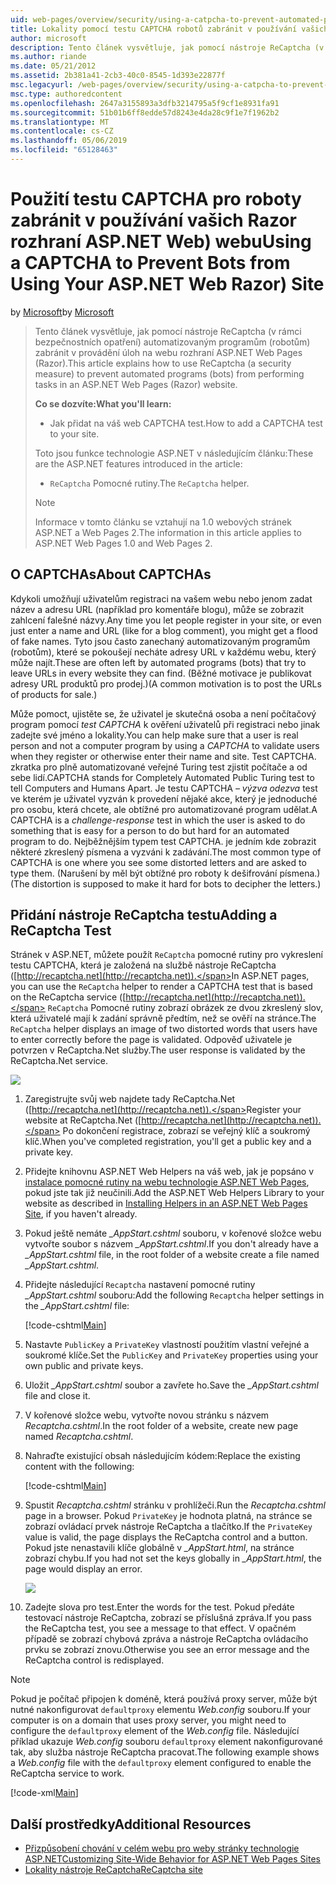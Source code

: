 ```yaml
---
uid: web-pages/overview/security/using-a-catpcha-to-prevent-automated-programs-bots-from-using-your-aspnet-web-site
title: Lokality pomocí testu CAPTCHA robotů zabránit v používání vašich Razor rozhraní ASP.NET Web) | Dokumentace Microsoftu
author: microsoft
description: Tento článek vysvětluje, jak pomocí nástroje ReCaptcha (v rámci bezpečnostních opatření) automatizovaným programům (robotům) zabránit v provádění úloh na webových stránkách ASP.NET (Razor) jsme...
ms.author: riande
ms.date: 05/21/2012
ms.assetid: 2b381a41-2cb3-40c0-8545-1d393e22877f
msc.legacyurl: /web-pages/overview/security/using-a-catpcha-to-prevent-automated-programs-bots-from-using-your-aspnet-web-site
msc.type: authoredcontent
ms.openlocfilehash: 2647a3155893a3dfb3214795a5f9cf1e8931fa91
ms.sourcegitcommit: 51b01b6ff8edde57d8243e4da28c9f1e7f1962b2
ms.translationtype: MT
ms.contentlocale: cs-CZ
ms.lasthandoff: 05/06/2019
ms.locfileid: "65128463"
---
```

# <a name="using-a-captcha-to-prevent-bots-from-using-your-aspnet-web-razor-site"></a><span data-ttu-id="3fa8c-103">Použití testu CAPTCHA pro roboty zabránit v používání vašich Razor rozhraní ASP.NET Web) webu</span><span class="sxs-lookup"><span data-stu-id="3fa8c-103">Using a CAPTCHA to Prevent Bots from Using Your ASP.NET Web Razor) Site</span></span>

<span data-ttu-id="3fa8c-104">by [Microsoft](https://github.com/microsoft)</span><span class="sxs-lookup"><span data-stu-id="3fa8c-104">by [Microsoft](https://github.com/microsoft)</span></span>

> <span data-ttu-id="3fa8c-105">Tento článek vysvětluje, jak pomocí nástroje ReCaptcha (v rámci bezpečnostních opatření) automatizovaným programům (robotům) zabránit v provádění úloh na webu rozhraní ASP.NET Web Pages (Razor).</span><span class="sxs-lookup"><span data-stu-id="3fa8c-105">This article explains how to use ReCaptcha (a security measure) to prevent automated programs (bots) from performing tasks in an ASP.NET Web Pages (Razor) website.</span></span>
> 
> <span data-ttu-id="3fa8c-106">**Co se dozvíte:**</span><span class="sxs-lookup"><span data-stu-id="3fa8c-106">**What you'll learn:**</span></span> 
> 
> - <span data-ttu-id="3fa8c-107">Jak přidat na váš web CAPTCHA test.</span><span class="sxs-lookup"><span data-stu-id="3fa8c-107">How to add a CAPTCHA test to your site.</span></span>
> 
> <span data-ttu-id="3fa8c-108">Toto jsou funkce technologie ASP.NET v následujícím článku:</span><span class="sxs-lookup"><span data-stu-id="3fa8c-108">These are the ASP.NET features introduced in the article:</span></span>
> 
> - <span data-ttu-id="3fa8c-109">`ReCaptcha` Pomocné rutiny.</span><span class="sxs-lookup"><span data-stu-id="3fa8c-109">The `ReCaptcha` helper.</span></span>
> 
> > [!NOTE]
> > <span data-ttu-id="3fa8c-110">Informace v tomto článku se vztahují na 1.0 webových stránek ASP.NET a Web Pages 2.</span><span class="sxs-lookup"><span data-stu-id="3fa8c-110">The information in this article applies to ASP.NET Web Pages 1.0 and Web Pages 2.</span></span>

## <a name="about-captchas"></a><span data-ttu-id="3fa8c-111">O CAPTCHAs</span><span class="sxs-lookup"><span data-stu-id="3fa8c-111">About CAPTCHAs</span></span>

<span data-ttu-id="3fa8c-112">Kdykoli umožňují uživatelům registraci na vašem webu nebo jenom zadat název a adresu URL (například pro komentáře blogu), může se zobrazit zahlcení falešné názvy.</span><span class="sxs-lookup"><span data-stu-id="3fa8c-112">Any time you let people register in your site, or even just enter a name and URL (like for a blog comment), you might get a flood of fake names.</span></span> <span data-ttu-id="3fa8c-113">Tyto jsou často zanechaný automatizovaným programům (robotům), které se pokoušejí necháte adresy URL v každému webu, který může najít.</span><span class="sxs-lookup"><span data-stu-id="3fa8c-113">These are often left by automated programs (bots) that try to leave URLs in every website they can find.</span></span> <span data-ttu-id="3fa8c-114">(Běžné motivace je publikovat adresy URL produktů pro prodej.)</span><span class="sxs-lookup"><span data-stu-id="3fa8c-114">(A common motivation is to post the URLs of products for sale.)</span></span>

<span data-ttu-id="3fa8c-115">Může pomoct, ujistěte se, že uživatel je skutečná osoba a není počítačový program pomocí *test CAPTCHA* k ověření uživatelů při registraci nebo jinak zadejte své jméno a lokality.</span><span class="sxs-lookup"><span data-stu-id="3fa8c-115">You can help make sure that a user is real person and not a computer program by using a *CAPTCHA* to validate users when they register or otherwise enter their name and site.</span></span> <span data-ttu-id="3fa8c-116">Test CAPTCHA. zkratka pro plně automatizované veřejné Turing test zjistit počítače a od sebe lidí.</span><span class="sxs-lookup"><span data-stu-id="3fa8c-116">CAPTCHA stands for Completely Automated Public Turing test to tell Computers and Humans Apart.</span></span> <span data-ttu-id="3fa8c-117">Je testu CAPTCHA *– výzva odezva* test ve kterém je uživatel vyzván k provedení nějaké akce, který je jednoduché pro osobu, která chcete, ale obtížné pro automatizované program udělat.</span><span class="sxs-lookup"><span data-stu-id="3fa8c-117">A CAPTCHA is a *challenge-response* test in which the user is asked to do something that is easy for a person to do but hard for an automated program to do.</span></span> <span data-ttu-id="3fa8c-118">Nejběžnějším typem test CAPTCHA. je jedním kde zobrazit některé zkreslený písmena a vyzváni k zadávání.</span><span class="sxs-lookup"><span data-stu-id="3fa8c-118">The most common type of CAPTCHA is one where you see some distorted letters and are asked to type them.</span></span> <span data-ttu-id="3fa8c-119">(Narušení by měl být obtížné pro roboty k dešifrování písmena.)</span><span class="sxs-lookup"><span data-stu-id="3fa8c-119">(The distortion is supposed to make it hard for bots to decipher the letters.)</span></span>

## <a name="adding-a-recaptcha-test"></a><span data-ttu-id="3fa8c-120">Přidání nástroje ReCaptcha testu</span><span class="sxs-lookup"><span data-stu-id="3fa8c-120">Adding a ReCaptcha Test</span></span>

<span data-ttu-id="3fa8c-121">Stránek v ASP.NET, můžete použít `ReCaptcha` pomocné rutiny pro vykreslení testu CAPTCHA, která je založená na službě nástroje ReCaptcha ([http://recaptcha.net](http://recaptcha.net)).</span><span class="sxs-lookup"><span data-stu-id="3fa8c-121">In ASP.NET pages, you can use the `ReCaptcha` helper to render a CAPTCHA test that is based on the ReCaptcha service ([http://recaptcha.net](http://recaptcha.net)).</span></span> <span data-ttu-id="3fa8c-122">`ReCaptcha` Pomocné rutiny zobrazí obrázek ze dvou zkreslený slov, která uživatelé mají k zadání správně předtím, než se ověří na stránce.</span><span class="sxs-lookup"><span data-stu-id="3fa8c-122">The `ReCaptcha` helper displays an image of two distorted words that users have to enter correctly before the page is validated.</span></span> <span data-ttu-id="3fa8c-123">Odpověď uživatele je potvrzen v ReCaptcha.Net služby.</span><span class="sxs-lookup"><span data-stu-id="3fa8c-123">The user response is validated by the ReCaptcha.Net service.</span></span>

![](using-a-catpcha-to-prevent-automated-programs-bots-from-using-your-aspnet-web-site/_static/image1.jpg)

1. <span data-ttu-id="3fa8c-124">Zaregistrujte svůj web najdete tady ReCaptcha.Net ([http://recaptcha.net](http://recaptcha.net)).</span><span class="sxs-lookup"><span data-stu-id="3fa8c-124">Register your website at ReCaptcha.Net ([http://recaptcha.net](http://recaptcha.net)).</span></span> <span data-ttu-id="3fa8c-125">Po dokončení registrace, zobrazí se veřejný klíč a soukromý klíč.</span><span class="sxs-lookup"><span data-stu-id="3fa8c-125">When you've completed registration, you'll get a public key and a private key.</span></span>
2. <span data-ttu-id="3fa8c-126">Přidejte knihovnu ASP.NET Web Helpers na váš web, jak je popsáno v [instalace pomocné rutiny na webu technologie ASP.NET Web Pages](https://go.microsoft.com/fwlink/?LinkId=252372), pokud jste tak již neučinili.</span><span class="sxs-lookup"><span data-stu-id="3fa8c-126">Add the ASP.NET Web Helpers Library to your website as described in [Installing Helpers in an ASP.NET Web Pages Site](https://go.microsoft.com/fwlink/?LinkId=252372), if you haven't already.</span></span>
3. <span data-ttu-id="3fa8c-127">Pokud ještě nemáte  *\_AppStart.cshtml* souboru, v kořenové složce webu vytvořte soubor s názvem  *\_AppStart.cshtml*.</span><span class="sxs-lookup"><span data-stu-id="3fa8c-127">If you don't already have a *\_AppStart.cshtml* file, in the root folder of a website create a file named *\_AppStart.cshtml*.</span></span>
4. <span data-ttu-id="3fa8c-128">Přidejte následující `Recaptcha` nastavení pomocné rutiny  *\_AppStart.cshtml* souboru:</span><span class="sxs-lookup"><span data-stu-id="3fa8c-128">Add the following `Recaptcha` helper settings in the *\_AppStart.cshtml* file:</span></span> 

    [!code-cshtml[Main](using-a-catpcha-to-prevent-automated-programs-bots-from-using-your-aspnet-web-site/samples/sample1.cshtml?highlight=6-7)]
5. <span data-ttu-id="3fa8c-129">Nastavte `PublicKey` a `PrivateKey` vlastností použitím vlastní veřejné a soukromé klíče.</span><span class="sxs-lookup"><span data-stu-id="3fa8c-129">Set the `PublicKey` and `PrivateKey` properties using your own public and private keys.</span></span>
6. <span data-ttu-id="3fa8c-130">Uložit  *\_AppStart.cshtml* soubor a zavřete ho.</span><span class="sxs-lookup"><span data-stu-id="3fa8c-130">Save the *\_AppStart.cshtml* file and close it.</span></span>
7. <span data-ttu-id="3fa8c-131">V kořenové složce webu, vytvořte novou stránku s názvem *Recaptcha.cshtml*.</span><span class="sxs-lookup"><span data-stu-id="3fa8c-131">In the root folder of a website, create new page named *Recaptcha.cshtml*.</span></span>
8. <span data-ttu-id="3fa8c-132">Nahraďte existující obsah následujícím kódem:</span><span class="sxs-lookup"><span data-stu-id="3fa8c-132">Replace the existing content with the following:</span></span> 

    [!code-cshtml[Main](using-a-catpcha-to-prevent-automated-programs-bots-from-using-your-aspnet-web-site/samples/sample2.cshtml)]
9. <span data-ttu-id="3fa8c-133">Spustit *Recaptcha.cshtml* stránku v prohlížeči.</span><span class="sxs-lookup"><span data-stu-id="3fa8c-133">Run the *Recaptcha.cshtml* page in a browser.</span></span> <span data-ttu-id="3fa8c-134">Pokud `PrivateKey` je hodnota platná, na stránce se zobrazí ovládací prvek nástroje ReCaptcha a tlačítko.</span><span class="sxs-lookup"><span data-stu-id="3fa8c-134">If the `PrivateKey` value is valid, the page displays the ReCaptcha control and a button.</span></span> <span data-ttu-id="3fa8c-135">Pokud jste nenastavili klíče globálně v  *\_AppStart.html*, na stránce zobrazí chybu.</span><span class="sxs-lookup"><span data-stu-id="3fa8c-135">If you had not set the keys globally in *\_AppStart.html*, the page would display an error.</span></span> 

    ![](using-a-catpcha-to-prevent-automated-programs-bots-from-using-your-aspnet-web-site/_static/image1.png)
10. <span data-ttu-id="3fa8c-136">Zadejte slova pro test.</span><span class="sxs-lookup"><span data-stu-id="3fa8c-136">Enter the words for the test.</span></span> <span data-ttu-id="3fa8c-137">Pokud předáte testovací nástroje ReCaptcha, zobrazí se příslušná zpráva.</span><span class="sxs-lookup"><span data-stu-id="3fa8c-137">If you pass the ReCaptcha test, you see a message to that effect.</span></span> <span data-ttu-id="3fa8c-138">V opačném případě se zobrazí chybová zpráva a nástroje ReCaptcha ovládacího prvku se zobrazí znovu.</span><span class="sxs-lookup"><span data-stu-id="3fa8c-138">Otherwise you see an error message and the ReCaptcha control is redisplayed.</span></span>

> [!NOTE]
> <span data-ttu-id="3fa8c-139">Pokud je počítač připojen k doméně, která používá proxy server, může být nutné nakonfigurovat `defaultproxy` elementu *Web.config* souboru.</span><span class="sxs-lookup"><span data-stu-id="3fa8c-139">If your computer is on a domain that uses proxy server, you might need to configure the `defaultproxy` element of the *Web.config* file.</span></span> <span data-ttu-id="3fa8c-140">Následující příklad ukazuje *Web.config* souboru `defaultproxy` element nakonfigurované tak, aby služba nástroje ReCaptcha pracovat.</span><span class="sxs-lookup"><span data-stu-id="3fa8c-140">The following example shows a *Web.config* file with the `defaultproxy` element configured to enable the ReCaptcha service to work.</span></span>
> 
> [!code-xml[Main](using-a-catpcha-to-prevent-automated-programs-bots-from-using-your-aspnet-web-site/samples/sample3.xml)]

<a id="Additional_Resources"></a>
## <a name="additional-resources"></a><span data-ttu-id="3fa8c-141">Další prostředky</span><span class="sxs-lookup"><span data-stu-id="3fa8c-141">Additional Resources</span></span>

- [<span data-ttu-id="3fa8c-142">Přizpůsobení chování v celém webu pro weby stránky technologie ASP.NET</span><span class="sxs-lookup"><span data-stu-id="3fa8c-142">Customizing Site-Wide Behavior for ASP.NET Web Pages Sites</span></span>](https://go.microsoft.com/fwlink/?LinkId=202906)
- [<span data-ttu-id="3fa8c-143">Lokality nástroje ReCaptcha</span><span class="sxs-lookup"><span data-stu-id="3fa8c-143">ReCaptcha site</span></span>](https://www.google.com/recaptcha)
